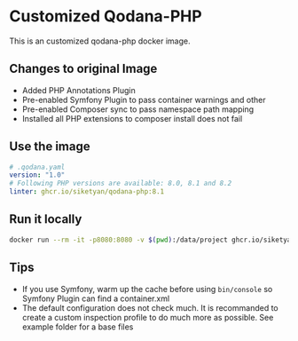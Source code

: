 # Customized Qodana-PHP

This is an customized qodana-php docker image.

## Changes to original Image

- Added PHP Annotations Plugin
- Pre-enabled Symfony Plugin to pass container warnings and other
- Pre-enabled Composer sync to pass namespace path mapping
- Installed all PHP extensions to composer install does not fail

## Use the image

```yaml
# .qodana.yaml
version: "1.0"
# Following PHP versions are available: 8.0, 8.1 and 8.2
linter: ghcr.io/siketyan/qodana-php:8.1
```

## Run it locally

```bash
docker run --rm -it -p8080:8080 -v $(pwd):/data/project ghcr.io/siketyan/qodana-php:8.1 --show-report
```

## Tips

- If you use Symfony, warm up the cache before using `bin/console` so Symfony Plugin can find a container.xml
- The default configuration does not check much. It is recommanded to create a custom inspection profile to do much more as possible. See example folder for a base files
